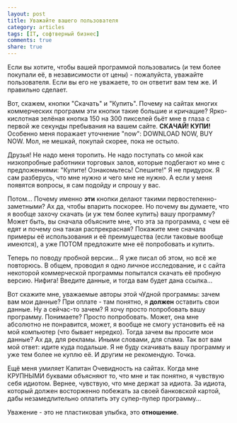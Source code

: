 ```yaml
---
layout: post
title: Уважайте вашего пользователя
category: articles
tags: [IT, софтверный бизнес]
comments: true
share: true
---
```

Если вы хотите, чтобы вашей программой пользовались (и тем более покупали её, в независимости от цены) - пожалуйста, уважайте пользователя. Если вы его не уважаете, то он ответит вам тем же. И правильно сделает.

Вот, скажем, кнопки "Скачать" и "Купить". Почему на сайтах многих коммерческих программ эти кнопки такие большие и кричащие? Ярко-кислотная зелёная кнопка 150 на 300 пикселей бьёт мне в глаза с первой же секунды пребывания на вашем сайте. **СКАЧАЙ! КУПИ!** Особенно меня поражает уточнение "now": DOWNLOAD NOW, BUY NOW. Мол, не мешкай, покупай скорее, пока не остыло.

Друзья! Не надо меня торопить. Не надо поступать со мной как низкопробные работники торговых залов, которые подбегают ко мне с предложениями: "Купите! Ознакомьтесь! Спешите!" Я не придурок. Я сам разберусь, что мне нужно и чего мне не нужно. А если у меня появятся вопросы, я сам подойду и спрошу у вас.

Потом... Почему именно **эти** кнопки делают такими первостепенно-заметными? Ах да, чтобы впарить поскорее. Но почему вы думаете, что я вообще захочу скачать (и уж тем более купить) вашу программу? Может быть, вы сначала объясните мне, что эта за программа, с чем её едят и почему она такая распрекрасная? Покажите мне сначала примеры её использования и её преимущества (если таковые вообще имеются), а уже ПОТОМ предложите мне её попробовать и купить. 

Теперь по поводу пробной версии... Я уже писал об этом, но всё же повторюсь. В общем, проводил я одно личное исследование, и с сайта некоторой коммерческой программы попытался скачать её пробную версию. Нифига! Введите данные, и тогда вам будет дана ссылка...

Вот скажите мне, уважаемые авторы этой чУдной программы: зачем вам мои данные? При оплате - там понятно, я **должен** оставить свои данные. Ну а сейчас-то зачем? Я хочу просто попробовать вашу программу. Понимаете? Просто попробовать. Может, она мне абсолютно не понравится, может, я вообще не смогу установить её на мой компьютер (что бывает нередко). Тогда зачем вы просите мои данные? Ах да, для рекламы. Иными словами, для спама. Так вот вам мой ответ: идите куда подальше. Я не буду скачивать вашу программу и уже тем более не куплю её. И другим не рекомендую. Точка.

Ещё меня умиляет Капитан Очевидность на сайтах. Когда мне КРУПНЫМИ буквами объясняют то, что мне и так понятно, я чувствую себя идиотом. Вернее, чувствую, что мне держат за идиота. За идиота, который должен восторженно побежать за своей банковской картой, дабы незамедлительно оплатить эту супер-пупер программу...

Уважение - это не пластиковая улыбка, это **отношение**.
